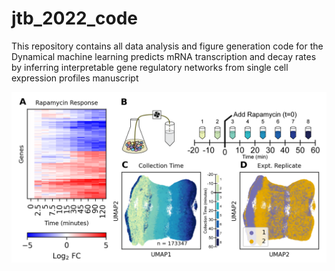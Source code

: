 # jtb_2022_code

This repository contains all data analysis and figure generation code for the Dynamical machine learning predicts mRNA transcription and decay rates by inferring interpretable gene regulatory networks from single cell expression profiles manuscript

![Figure 1](https://github.com/GreshamLab/jtb_2022_code/blob/main/Figures/Figure_1.png?raw=true)
